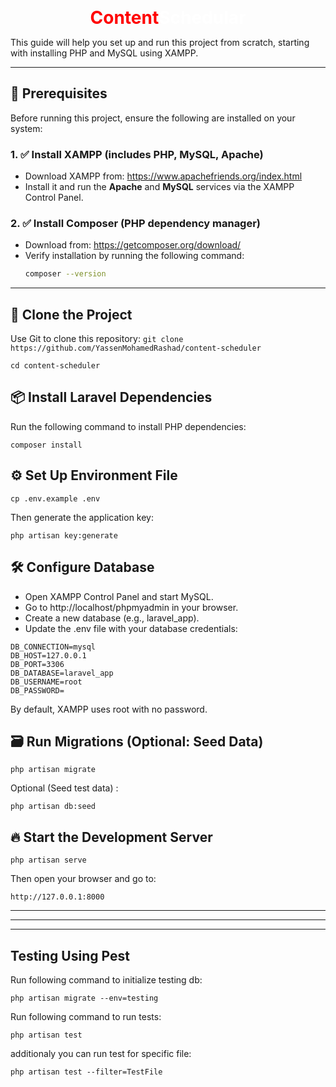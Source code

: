 <p align="center"><a href="https://laravel.com" style="font-size: 2em; font-weight: bold; text-decoration: none; color: white" target="_blank">
<span style="color: red">Content</span>Schedular
</a></p>

This guide will help you set up and run this project from scratch, starting with installing PHP and MySQL using XAMPP.

---

## 🧰 Prerequisites

Before running this project, ensure the following are installed on your system:

### 1. ✅ Install XAMPP (includes PHP, MySQL, Apache)
- Download XAMPP from: https://www.apachefriends.org/index.html
- Install it and run the **Apache** and **MySQL** services via the XAMPP Control Panel.

### 2. ✅ Install Composer (PHP dependency manager)
- Download from: https://getcomposer.org/download/
- Verify installation by running the following command:
  ```bash
  composer --version
  ```
---

## 📁 Clone the Project
Use Git to clone this repository:
``` git clone https://github.com/YassenMohamedRashad/content-scheduler ```
```
cd content-scheduler
```
## 📦 Install Laravel Dependencies
Run the following command to install PHP dependencies:
```
composer install
```
## ⚙️ Set Up Environment File
```
cp .env.example .env
```
Then generate the application key:
```
php artisan key:generate
```
## 🛠 Configure Database
- Open XAMPP Control Panel and start MySQL.
- Go to http://localhost/phpmyadmin in your browser.
- Create a new database (e.g., laravel_app).
- Update the .env file with your database credentials:
```
DB_CONNECTION=mysql
DB_HOST=127.0.0.1
DB_PORT=3306
DB_DATABASE=laravel_app
DB_USERNAME=root
DB_PASSWORD=
```
By default, XAMPP uses root with no password.

## 🗃️ Run Migrations (Optional: Seed Data)
```
php artisan migrate
```
Optional (Seed test data) :
```
php artisan db:seed
```
## 🔥 Start the Development Server
```
php artisan serve
```
Then open your browser and go to:
```
http://127.0.0.1:8000
```

--- 
--- 
---

## Testing Using Pest
Run following command to initialize testing db:
```
php artisan migrate --env=testing
```

Run following command to run tests:
```
php artisan test
```
additionaly you can run test for specific file:
```
php artisan test --filter=TestFile
```
